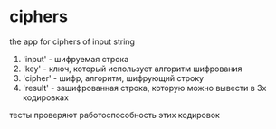 # ciphers
the app for ciphers of input string


1) 'input' - шифруемая строка 
2) 'key' - ключ, который использует алгоритм шифрования
3) 'cipher' - шифр, алгоритм, шифрующий строку 
4) 'result' - зашифрованная строка, которую можно вывести в 3х кодировках

тесты проверяют работоспособность этих кодировок
